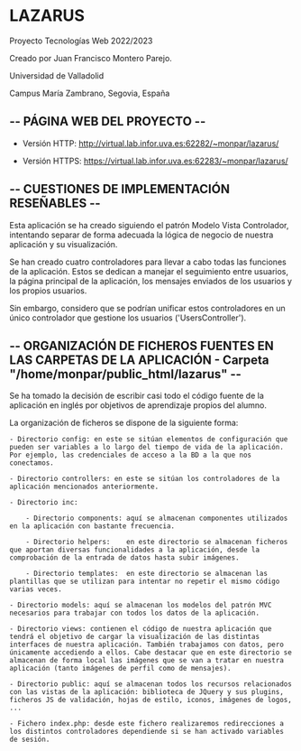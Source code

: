 # LAZARUS

  Proyecto Tecnologías Web 2022/2023           
                                               
  Creado por Juan Francisco Montero Parejo.    
                                               
  Universidad de Valladolid                   

  Campus María Zambrano, Segovia, España       


-- PÁGINA WEB DEL PROYECTO --
-----------------------------
  - Versión HTTP:  http://virtual.lab.infor.uva.es:62282/~monpar/lazarus/
  
  - Versión HTTPS: https://virtual.lab.infor.uva.es:62283/~monpar/lazarus/


-- CUESTIONES DE IMPLEMENTACIÓN RESEÑABLES --
---------------------------------------------

  Esta aplicación se ha creado siguiendo el patrón Modelo Vista Controlador, intentando separar de forma adecuada la lógica de negocio de nuestra aplicación y su visualización.

  Se han creado cuatro controladores para llevar a cabo todas las funciones de la aplicación. Estos se dedican a manejar el seguimiento entre usuarios, la página principal de la aplicación, los mensajes enviados de los usuarios y los propios usuarios.

  Sin embargo, considero que se podrían unificar estos controladores en un único controlador que gestione los usuarios ('UsersController').


-- ORGANIZACIÓN DE FICHEROS FUENTES EN LAS CARPETAS DE LA APLICACIÓN - Carpeta "/home/monpar/public_html/lazarus" --
--------------------------------------------------------------------------------------------------------------------

  Se ha tomado la decisión de escribir casi todo el código fuente de la aplicación en inglés por objetivos de aprendizaje propios del alumno.

  La organización de ficheros se dispone de la siguiente forma:

    - Directorio config: en este se sitúan elementos de configuración que pueden ser variables a lo largo del tiempo de vida de la aplicación. Por ejemplo, las credenciales de acceso a la BD a la que nos conectamos.

    - Directorio controllers: en este se sitúan los controladores de la aplicación mencionados anteriormente.

    - Directorio inc:

        - Directorio components: aquí se almacenan componentes utilizados en la aplicación con bastante frecuencia.

        - Directorio helpers:    en este directorio se almacenan ficheros que aportan diversas funcionalidades a la aplicación, desde la comprobación de la entrada de datos hasta subir imágenes.
        
        - Directorio templates:  en este directorio se almacenan las plantillas que se utilizan para intentar no repetir el mismo código varias veces.

    - Directorio models: aquí se almacenan los modelos del patrón MVC necesarios para trabajar con todos los datos de la aplicación.

    - Directorio views: contienen el código de nuestra aplicación que tendrá el objetivo de cargar la visualización de las distintas interfaces de nuestra aplicación. También trabajamos con datos, pero únicamente accediendo a ellos. Cabe destacar que en este directorio se almacenan de forma local las imágenes que se van a tratar en nuestra aplicación (tanto imágenes de perfil como de mensajes).

    - Directorio public: aquí se almacenan todos los recursos relacionados con las vistas de la aplicación: biblioteca de JQuery y sus plugins, ficheros JS de validación, hojas de estilo, iconos, imágenes de logos, ...

    - Fichero index.php: desde este fichero realizaremos redirecciones a los distintos controladores dependiende si se han activado variables de sesión.
